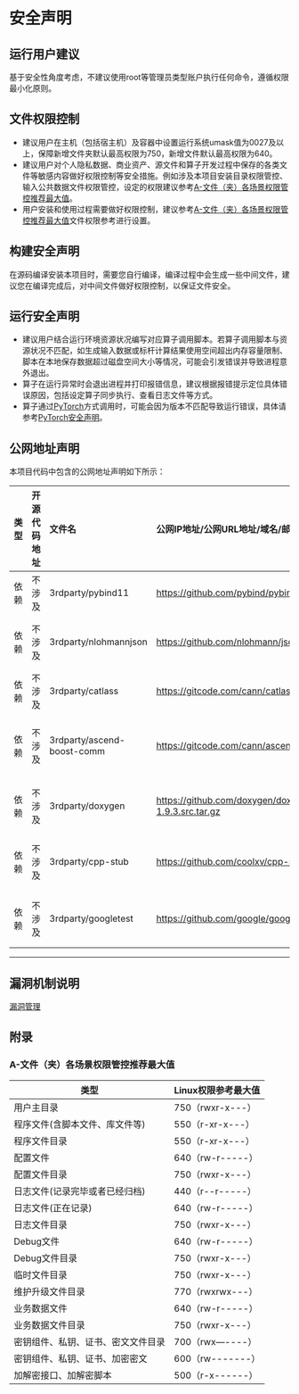 # 安全声明

## 运行用户建议

基于安全性角度考虑，不建议使用root等管理员类型账户执行任何命令，遵循权限最小化原则。

## 文件权限控制

- 建议用户在主机（包括宿主机）及容器中设置运行系统umask值为0027及以上，保障新增文件夹默认最高权限为750，新增文件默认最高权限为640。
- 建议用户对个人隐私数据、商业资产、源文件和算子开发过程中保存的各类文件等敏感内容做好权限控制等安全措施。例如涉及本项目安装目录权限管控、输入公共数据文件权限管控，设定的权限建议参考[A-文件（夹）各场景权限管控推荐最大值](#a-文件夹各场景权限管控推荐最大值)。
- 用户安装和使用过程需要做好权限控制，建议参考[A-文件（夹）各场景权限管控推荐最大值](#a-文件夹各场景权限管控推荐最大值)文件权限参考进行设置。

## 构建安全声明

在源码编译安装本项目时，需要您自行编译，编译过程中会生成一些中间文件，建议您在编译完成后，对中间文件做好权限控制，以保证文件安全。

## 运行安全声明

- 建议用户结合运行环境资源状况编写对应算子调用脚本。若算子调用脚本与资源状况不匹配，如生成输入数据或标杆计算结果使用空间超出内存容量限制、脚本在本地保存数据超过磁盘空间大小等情况，可能会引发错误并导致进程意外退出。
- 算子在运行异常时会退出进程并打印报错信息，建议根据报错提示定位具体错误原因，包括设定算子同步执行、查看日志文件等方式。
- 算子通过[PyTorch](https://gitcode.com/ascend/pytorch)方式调用时，可能会因为版本不匹配导致运行错误，具体请参考[PyTorch安全声明](https://gitcode.com/Ascend/pytorch/blob/master/SECURITYNOTE.md)。

## 公网地址声明
本项目代码中包含的公网地址声明如下所示：

| 类型  | 开源代码地址 | 文件名                     | 公网IP地址/公网URL地址/域名/邮箱地址/压缩文件地址                                           | 用途说明                                         |
| :---: | :----------: | :------------------------- | :------------------------------------------------------------------------------------------ | :----------------------------------------------- |
| 依赖  |    不涉及    | 3rdparty/pybind11          | https://github.com/pybind/pybind11.git                                                      | 从github下载源码，作用编译依赖                   |
| 依赖  |    不涉及    | 3rdparty/nlohmannjson      | https://github.com/nlohmann/json.git                                                        | 从github下载nlohmann/json源码，作用编译依赖      |
| 依赖  |    不涉及    | 3rdparty/catlass           | https://gitcode.com/cann/catlass.git                                                        | 从gitcode下载catlass源码，作用编译依赖           |
| 依赖  |    不涉及    | 3rdparty/ascend-boost-comm | https://gitcode.com/cann/ascend-boost-comm.git                                              | 从gitcode下载ascend-boost-comm源码，作用编译依赖 |
| 依赖  |    不涉及    | 3rdparty/doxygen           | https://github.com/doxygen/doxygen/releases/download/Release_1_9_3/doxygen-1.9.3.src.tar.gz | 从github下载doxygen-1.9.3源码，作用编译依赖      |
| 依赖  |    不涉及    | 3rdparty/cpp-stub          | https://github.com/coolxv/cpp-stub.git                                                      | 从github下载cpp-stub源码，作用编译依赖           |
| 依赖  |    不涉及    | 3rdparty/googletest        | https://github.com/google/googletest.git                                                    | 从github下载googletest源码，作用编译依赖         |
---

## 漏洞机制说明
[漏洞管理](https://gitcode.com/cann/community/blob/master/security/security.md)

## 附录

### A-文件（夹）各场景权限管控推荐最大值

| 类型           | Linux权限参考最大值 |
| -------------- | ---------------  |
| 用户主目录                        |   750（rwxr-x---）            |
| 程序文件(含脚本文件、库文件等)       |   550（r-xr-x---）             |
| 程序文件目录                      |   550（r-xr-x---）            |
| 配置文件                          |  640（rw-r-----）             |
| 配置文件目录                      |   750（rwxr-x---）            |
| 日志文件(记录完毕或者已经归档)        |  440（r--r-----）             |
| 日志文件(正在记录)                |    640（rw-r-----）           |
| 日志文件目录                      |   750（rwxr-x---）            |
| Debug文件                         |  640（rw-r-----）         |
| Debug文件目录                     |   750（rwxr-x---）  |
| 临时文件目录                      |   750（rwxr-x---）   |
| 维护升级文件目录                  |   770（rwxrwx---）    |
| 业务数据文件                      |   640（rw-r-----）    |
| 业务数据文件目录                  |   750（rwxr-x---）      |
| 密钥组件、私钥、证书、密文文件目录    |  700（rwx—----）      |
| 密钥组件、私钥、证书、加密密文        | 600（rw-------）      |
| 加解密接口、加解密脚本            |   500（r-x------）        |